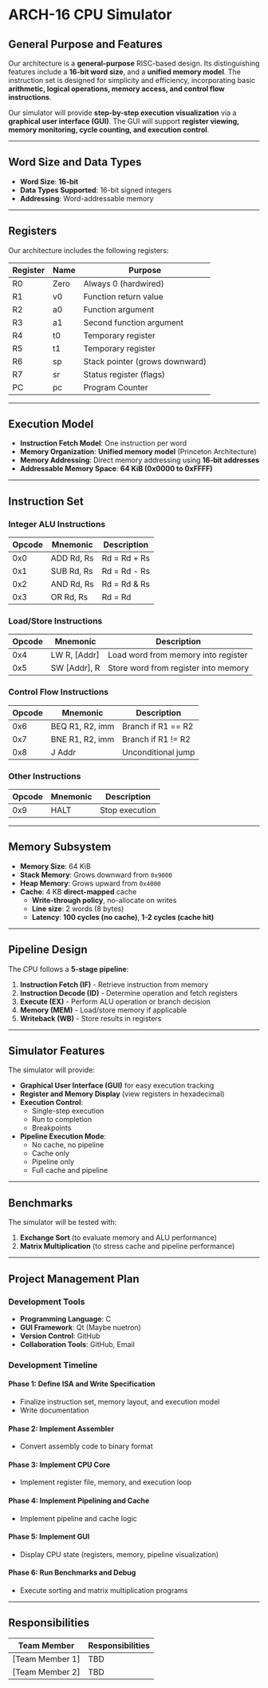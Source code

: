 # ARCH-16 CPU Simulator

## General Purpose and Features  
Our architecture is a **general-purpose** RISC-based design. Its distinguishing features include a **16-bit word size**, and a **unified memory model**. The instruction set is designed for simplicity and efficiency, incorporating basic **arithmetic, logical operations, memory access, and control flow instructions**.  

Our simulator will provide **step-by-step execution visualization** via a **graphical user interface (GUI)**. The GUI will support **register viewing, memory monitoring, cycle counting, and execution control**.  

---

## Word Size and Data Types  
- **Word Size**: **16-bit**
- **Data Types Supported**: 16-bit signed integers  
- **Addressing**: Word-addressable memory  

---

## Registers  
Our architecture includes the following registers:  

| Register | Name  | Purpose  |
|----------|------|----------|
| R0       | Zero | Always 0 (hardwired) |
| R1       | v0   | Function return value |
| R2       | a0   | Function argument |
| R3       | a1   | Second function argument |
| R4       | t0   | Temporary register |
| R5       | t1   | Temporary register |
| R6       | sp   | Stack pointer (grows downward) |
| R7       | sr   | Status register (flags) |
| PC       | pc   | Program Counter |

---

## Execution Model  
- **Instruction Fetch Model**: One instruction per word  
- **Memory Organization**: **Unified memory model** (Princeton Architecture)  
- **Memory Addressing**: Direct memory addressing using **16-bit addresses**  
- **Addressable Memory Space**: **64 KiB (0x0000 to 0xFFFF)**  

---

## Instruction Set  

### Integer ALU Instructions  
| Opcode | Mnemonic | Description |
|--------|----------|-------------|
| 0x0    | ADD Rd, Rs | Rd = Rd + Rs |
| 0x1    | SUB Rd, Rs | Rd = Rd - Rs |
| 0x2    | AND Rd, Rs | Rd = Rd & Rs |
| 0x3    | OR Rd, Rs | Rd = Rd | Rs |

### Load/Store Instructions  
| Opcode | Mnemonic | Description |
|--------|----------|-------------|
| 0x4    | LW R, [Addr]  | Load word from memory into register |
| 0x5    | SW [Addr], R  | Store word from register into memory |

### Control Flow Instructions  
| Opcode | Mnemonic | Description |
|--------|----------|-------------|
| 0x6    | BEQ R1, R2, imm  | Branch if R1 == R2 |
| 0x7    | BNE R1, R2, imm  | Branch if R1 != R2 |
| 0x8    | J Addr | Unconditional jump |

### Other Instructions  
| Opcode | Mnemonic | Description |
|--------|----------|-------------|
| 0x9    | HALT  | Stop execution |

---

## Memory Subsystem  
- **Memory Size**: 64 KiB  
- **Stack Memory**: Grows downward from `0x9000`  
- **Heap Memory**: Grows upward from `0x4000`  
- **Cache**: 4 KB **direct-mapped** cache  
  - **Write-through policy**, no-allocate on writes  
  - **Line size**: 2 words (8 bytes)  
  - **Latency**: **100 cycles (no cache)**, **1-2 cycles (cache hit)**  

---

## Pipeline Design  
The CPU follows a **5-stage pipeline**:  
1. **Instruction Fetch (IF)** - Retrieve instruction from memory  
2. **Instruction Decode (ID)** - Determine operation and fetch registers  
3. **Execute (EX)** - Perform ALU operation or branch decision  
4. **Memory (MEM)** - Load/store memory if applicable  
5. **Writeback (WB)** - Store results in registers  

---

## Simulator Features  
The simulator will provide:  
- **Graphical User Interface (GUI)** for easy execution tracking  
- **Register and Memory Display** (view registers in hexadecimal)  
- **Execution Control**:  
  - Single-step execution  
  - Run to completion  
  - Breakpoints  
- **Pipeline Execution Mode**:  
  - No cache, no pipeline  
  - Cache only  
  - Pipeline only  
  - Full cache and pipeline  

---

## Benchmarks  
The simulator will be tested with:  
1. **Exchange Sort** (to evaluate memory and ALU performance)  
2. **Matrix Multiplication** (to stress cache and pipeline performance)  

---

## Project Management Plan  
### Development Tools  
- **Programming Language**: C
- **GUI Framework**: Qt (Maybe nuetron)  
- **Version Control**: GitHub  
- **Collaboration Tools**: GitHub, Email 

### Development Timeline  
#### **Phase 1: Define ISA and Write Specification**  
- Finalize instruction set, memory layout, and execution model  
- Write documentation  

#### **Phase 2: Implement Assembler**  
- Convert assembly code to binary format  

#### **Phase 3: Implement CPU Core**  
- Implement register file, memory, and execution loop  

#### **Phase 4: Implement Pipelining and Cache**  
- Implement pipeline and cache logic  

#### **Phase 5: Implement GUI**  
- Display CPU state (registers, memory, pipeline visualization)  

#### **Phase 6: Run Benchmarks and Debug**  
- Execute sorting and matrix multiplication programs  

---

## Responsibilities  
| Team Member | Responsibilities |
|-------------|----------------|
| [Team Member 1] | TBD |
| [Team Member 2] | TBD |
